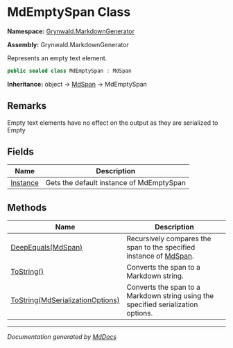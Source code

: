 ﻿# MdEmptySpan Class

**Namespace:** [Grynwald.MarkdownGenerator](../index.md)

**Assembly:** Grynwald.MarkdownGenerator

Represents an empty text element.

```csharp
public sealed class MdEmptySpan : MdSpan
```

**Inheritance:** object → [MdSpan](../MdSpan/index.md) → MdEmptySpan

## Remarks

Empty text elements have no effect on the output as they are serialized to Empty

## Fields

| Name                           | Description                              |
| ------------------------------ | ---------------------------------------- |
| [Instance](fields/Instance.md) | Gets the default instance of MdEmptySpan |

## Methods

| Name                                                                                   | Description                                                                              |
| -------------------------------------------------------------------------------------- | ---------------------------------------------------------------------------------------- |
| [DeepEquals(MdSpan)](methods/DeepEquals.md)                                            | Recursively compares the span to the specified instance of [MdSpan](../MdSpan/index.md). |
| [ToString()](methods/ToString.md#tostring)                                             | Converts the span to a Markdown string.                                                  |
| [ToString(MdSerializationOptions)](methods/ToString.md#tostringmdserializationoptions) | Converts the span to a Markdown string using the specified serialization options.        |

___

*Documentation generated by [MdDocs](https://github.com/ap0llo/mddocs)*

